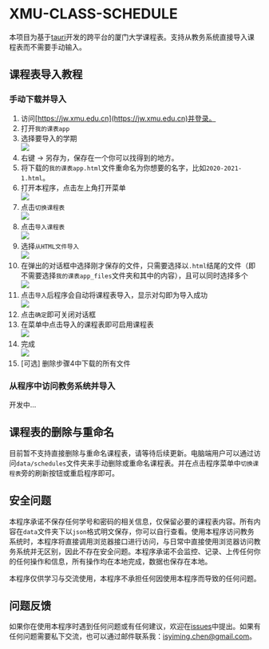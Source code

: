 # XMU-CLASS-SCHEDULE

本项目为基于[tauri](https://next--tauri.netlify.app/)开发的跨平台的厦门大学课程表。支持从教务系统直接导入课程表而不需要手动输入。

## 课程表导入教程

### 手动下载并导入

1. 访问[https://jw.xmu.edu.cn](https://jw.xmu.edu.cn)并登录。
2. 打开`我的课表app`
3. 选择要导入的学期<br>![](imgs/readme/tutorial/select_semester.png)
4. 右键 -> 另存为，保存在一个你可以找得到的地方。
5. 将下载的`我的课表app.html`文件重命名为你想要的名字，比如`2020-2021-1.html`。
6. 打开本程序，点击左上角打开菜单<br>![](imgs/readme/tutorial/open_menu.png)
7. 点击`切换课程表`<br>![](imgs/readme/tutorial/switch_schedule.png)
8. 点击`导入课程表`<br>![](imgs/readme/tutorial/import_schedule.png)
9. 选择`从HTML文件导入`<br>![](imgs/readme/tutorial/import_from_html.png)
10. 在弹出的对话框中选择刚才保存的文件，只需要选择以`.html`结尾的文件（即不需要选择`我的课表app_files`文件夹和其中的内容），且可以同时选择多个<br>![](imgs/readme/tutorial/select_html.png)
11. 点击`导入`后程序会自动将课程表导入，显示对勾即为导入成功<br>![](imgs/readme/tutorial/import_success.png)
12. 点击`确定`即可关闭对话框
13. 在菜单中点击导入的课程表即可启用课程表<br>![](imgs/readme/tutorial/switch_schedule.png)
14. 完成<br>![](imgs/readme/tutorial/result.png)
15. [可选] 删除步骤4中下载的所有文件

### 从程序中访问教务系统并导入

开发中...

## 课程表的删除与重命名

目前暂不支持直接删除与重命名课程表，请等待后续更新。电脑端用户可以通过访问`data/schedules`文件夹来手动删除或重命名课程表。并在点击程序菜单中`切换课程表`旁的刷新按钮或重启程序即可。

## 安全问题

本程序承诺不保存任何学号和密码的相关信息，仅保留必要的课程表内容。所有内容在`data`文件夹下以`json`格式明文保存，你可以自行查看。使用本程序访问教务系统时，本程序将直接调用浏览器接口进行访问，与日常中直接使用浏览器访问教务系统并无区别，因此不存在安全问题。本程序承诺不会监控、记录、上传任何你的任何操作和信息，所有操作均在本地完成，数据也保存在本地。

本程序仅供学习与交流使用，本程序不承担任何因使用本程序而导致的任何问题。

## 问题反馈

如果你在使用本程序时遇到任何问题或有任何建议，欢迎在[issues](https://github.com/Hell-Tractor/xmu-class-schedule/issues)中提出。如果有任何问题需要私下交流，也可以通过邮件联系我：[isyiming.chen@gmail.com](mailto:isyiming.chen@gmail.com)。